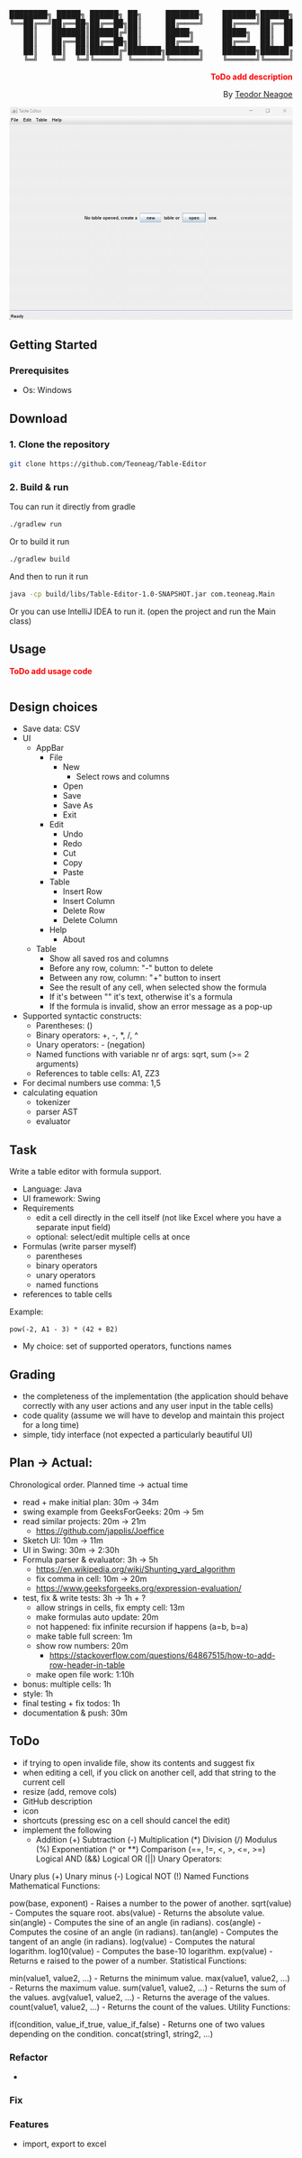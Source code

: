 <div align="center">
<pre>
████████╗ █████╗ ██████╗ ██╗     ███████╗    ███████╗██████╗ ██╗████████╗ ██████╗ ██████╗ 
╚══██╔══╝██╔══██╗██╔══██╗██║     ██╔════╝    ██╔════╝██╔══██╗██║╚══██╔══╝██╔═══██╗██╔══██╗
   ██║   ███████║██████╔╝██║     █████╗      █████╗  ██║  ██║██║   ██║   ██║   ██║██████╔╝
   ██║   ██╔══██║██╔══██╗██║     ██╔══╝      ██╔══╝  ██║  ██║██║   ██║   ██║   ██║██╔══██╗
   ██║   ██║  ██║██████╔╝███████╗███████╗    ███████╗██████╔╝██║   ██║   ╚██████╔╝██║  ██║
   ╚═╝   ╚═╝  ╚═╝╚═════╝ ╚══════╝╚══════╝    ╚══════╝╚═════╝ ╚═╝   ╚═╝    ╚═════╝ ╚═╝  ╚═╝
</pre>
<div align="right">

**<font color="red">ToDo add description</font>**

By [Teodor Neagoe](https://github.com/Teoneag)

</div>
<img src="gifs/Table-Editor Preview.gif" alt="Table-Editor"/>
</div>

## Getting Started

### Prerequisites

- Os: Windows

## Download

### 1. Clone the repository

```bash
git clone https://github.com/Teoneag/Table-Editor
```

### 2. Build & run

Tou can run it directly from gradle
```bash
./gradlew run
```

Or to build it run

```bash
./gradlew build
```

And then to run it run

```bash
java -cp build/libs/Table-Editor-1.0-SNAPSHOT.jar com.teoneag.Main
```

Or you can use IntelliJ IDEA to run it. (open the project and run the Main class)

## Usage

**<font color="red">ToDo add usage code</font>**

```java

```

## Design choices

- Save data: CSV
- UI
  - AppBar
    - File
      - New
        - Select rows and columns
      - Open
      - Save
      - Save As
      - Exit
    - Edit
      - Undo
      - Redo
      - Cut
      - Copy
      - Paste
    - Table
      - Insert Row
      - Insert Column
      - Delete Row
      - Delete Column
    - Help
      - About
  - Table
    - Show all saved ros and columns
    - Before any row, column: "-" button to delete
    - Between any row, column: "+" button to insert
    - See the result of any cell, when selected show the formula
    - If it's between "" it's text, otherwise it's a formula
    - If the formula is invalid, show an error message as a pop-up
- Supported syntactic constructs:
  - Parentheses: ()
  - Binary operators: +, -, *, /, ^
  - Unary operators: - (negation)
  - Named functions with variable nr of args: sqrt, sum (>= 2 arguments)
  - References to table cells: A1, ZZ3
- For decimal numbers use comma: 1,5
- calculating equation
  - tokenizer
  - parser AST
  - evaluator

## Task

Write a table editor with formula support.

- Language: Java
- UI framework: Swing
- Requirements
    - edit a cell directly in the cell itself (not like Excel where you have a separate input field)
    - optional: select/edit multiple cells at once
- Formulas (write parser myself)
  - parentheses
  - binary operators
  - unary operators
  - named functions
- references to table cells

Example:
```
pow(-2, A1 - 3) * (42 + B2)
```
- My choice: set of supported operators, functions names

## Grading

- the completeness of the implementation (the application should behave correctly with
  any user actions and any user input in the table cells)
- code quality (assume we will have to develop and maintain this project for a long time)
- simple, tidy interface (not expected a particularly beautiful UI)

## Plan -> Actual: 

Chronological order. Planned time -> actual time
- read + make initial plan: 30m -> 34m
- swing example from GeeksForGeeks: 20m -> 5m
- read similar projects: 20m -> 21m
  - https://github.com/japplis/Joeffice
- Sketch UI: 10m -> 11m
- UI in Swing: 30m -> 2:30h
- Formula parser & evaluator: 3h -> 5h
  - https://en.wikipedia.org/wiki/Shunting_yard_algorithm
  - fix comma in cell: 10m -> 20m
  - https://www.geeksforgeeks.org/expression-evaluation/
- test, fix & write tests: 3h -> 1h + ?
  - allow strings in cells, fix empty cell: 13m
  - make formulas auto update: 20m
  - not happened: fix infinite recursion if happens (a=b, b=a)
  - make table full screen: 1m
  - show row numbers: 20m
    - https://stackoverflow.com/questions/64867515/how-to-add-row-header-in-table
  - make open file work: 1:10h
- bonus: multiple cells: 1h
- style: 1h
- final testing + fix todos: 1h
- documentation & push: 30m

## ToDo

- if trying to open invalide file, show its contents and suggest fix
- when editing a cell, if you click on another cell, add that string to the current cell
- resize (add, remove cols)
- GitHub description
- icon
- shortcuts (pressing esc on a cell should cancel the edit)
- implement the following
  - Addition (+)
    Subtraction (-)
    Multiplication (*)
    Division (/)
    Modulus (%)
    Exponentiation (^ or **)
    Comparison (==, !=, <, >, <=, >=)
    Logical AND (&&)
    Logical OR (||)
    Unary Operators:

Unary plus (+)
Unary minus (-)
Logical NOT (!)
Named Functions
Mathematical Functions:

pow(base, exponent) - Raises a number to the power of another.
sqrt(value) - Computes the square root.
abs(value) - Returns the absolute value.
sin(angle) - Computes the sine of an angle (in radians).
cos(angle) - Computes the cosine of an angle (in radians).
tan(angle) - Computes the tangent of an angle (in radians).
log(value) - Computes the natural logarithm.
log10(value) - Computes the base-10 logarithm.
exp(value) - Returns e raised to the power of a number.
Statistical Functions:

min(value1, value2, ...) - Returns the minimum value.
max(value1, value2, ...) - Returns the maximum value.
sum(value1, value2, ...) - Returns the sum of the values.
avg(value1, value2, ...) - Returns the average of the values.
count(value1, value2, ...) - Returns the count of the values.
Utility Functions:

if(condition, value_if_true, value_if_false) - Returns one of two values depending on the condition.
concat(string1, string2, ...)

### Refactor

- 

### Fix



### Features

- import, export to excel